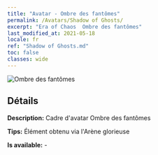 ```yaml
---
title: "Avatar - Ombre des fantômes"
permalink: /Avatars/Shadow of Ghosts/
excerpt: "Era of Chaos  Ombre des fantômes"
last_modified_at: 2021-05-18
locale: fr
ref: "Shadow of Ghosts.md"
toc: false
classes: wide
---
```

 ![Ombre des fantômes](/images/a/avatarFrame_78.png)

## Détails

 **Description:** Cadre d'avatar Ombre des fantômes 

 **Tips:** Élément obtenu via l'Arène glorieuse 

 **Is available:**  - 

